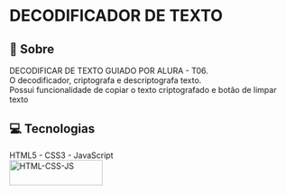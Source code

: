 <h1> DECODIFICADOR DE TEXTO </h1>

<h2> 📌 Sobre </h2>
DECODIFICAR DE TEXTO GUIADO POR ALURA - T06.
<br> O decodificador, criptografa e descriptografa texto.
<br> Possui funcionalidade de copiar o texto criptografado e botão de limpar texto

<h2> 💻 Tecnologias </h2>
HTML5 - CSS3 - JavaScript
<br><img src = "https://github.com/fppaiva/decodificador/assets/139292198/50bcb7dc-83f6-4b42-9a97-20f2a1b816c7" alt="HTML-CSS-JS" width="165" height="45">
